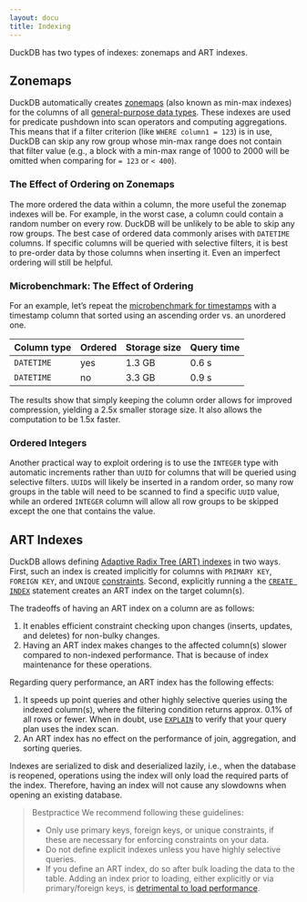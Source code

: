 ```yaml
---
layout: docu
title: Indexing
---
```


DuckDB has two types of indexes: zonemaps and ART indexes.

## Zonemaps

DuckDB automatically creates [zonemaps](https://en.wikipedia.org/wiki/Block_Range_Index) (also known as min-max indexes) for the columns of all [general-purpose data types](../../sql/data_types/overview#general-purpose-data-types). These indexes are used for predicate pushdown into scan operators and computing aggregations. This means that if a filter criterion (like `WHERE column1 = 123`) is in use, DuckDB can skip any row group whose min-max range does not contain that filter value (e.g., a block with a min-max range of 1000 to 2000 will be omitted when comparing for `= 123` or `< 400`). 

### The Effect of Ordering on Zonemaps

The more ordered the data within a column, the more useful the zonemap indexes will be. For example, in the worst case, a column could contain a random number on every row. DuckDB will be unlikely to be able to skip any row groups. The best case of ordered data commonly arises with `DATETIME` columns. If specific columns will be queried with selective filters, it is best to pre-order data by those columns when inserting it. Even an imperfect ordering will still be helpful.

### Microbenchmark: The Effect of Ordering

For an example, let’s repeat the [microbenchmark for timestamps](schema#microbenchmark-using-timestamps) with a timestamp column that sorted using an ascending order vs. an unordered one.

<div class="narrow_table"></div>

| Column type | Ordered | Storage size | Query time |
|---|---|---|---|
| `DATETIME` | yes | 1.3 GB | 0.6 s |
| `DATETIME` | no | 3.3 GB | 0.9 s |

The results show that simply keeping the column order allows for improved compression, yielding a 2.5x smaller storage size.
It also allows the computation to be 1.5x faster.

### Ordered Integers

Another practical way to exploit ordering is to use the `INTEGER` type with automatic increments rather than `UUID` for columns that will be queried using selective filters. `UUID`s will likely be inserted in a random order, so many row groups in the table will need to be scanned to find a specific `UUID` value, while an ordered `INTEGER` column will allow all row groups to be skipped except the one that contains the value.

## ART Indexes

DuckDB allows defining [Adaptive Radix Tree (ART) indexes](https://db.in.tum.de/~leis/papers/ART.pdf) in two ways.
First, such an index is created implicitly for columns with `PRIMARY KEY`, `FOREIGN KEY`, and `UNIQUE` [constraints](schema#constraints).
Second, explicitly running a the [`CREATE INDEX`](../../sql/indexes) statement creates an ART index on the target column(s).

The tradeoffs of having an ART index on a column are as follows:

1. It enables efficient constraint checking upon changes (inserts, updates, and deletes) for non-bulky changes.
2. Having an ART index makes changes to the affected column(s) slower compared to non-indexed performance. That is because of index maintenance for these operations.

Regarding query performance, an ART index has the following effects:

1. It speeds up point queries and other highly selective queries using the indexed column(s), where the filtering condition returns approx. 0.1% of all rows or fewer. When in doubt, use [`EXPLAIN`](../meta/explain) to verify that your query plan uses the index scan.
2. An ART index has no effect on the performance of join, aggregation, and sorting queries.

Indexes are serialized to disk and deserialized lazily, i.e., when the database is reopened, operations using the index will only load the required parts of the index. Therefore, having an index will not cause any slowdowns when opening an existing database.

> Bestpractice We recommend following these guidelines:
>
> * Only use primary keys, foreign keys, or unique constraints, if these are necessary for enforcing constraints on your data.
> * Do not define explicit indexes unless you have highly selective queries.
> * If you define an ART index, do so after bulk loading the data to the table. Adding an index prior to loading, either explicitly or via primary/foreign keys, is [detrimental to load performance](schema#microbenchmark-the-effect-of-primary-keys).

<!--
## Microbenchmark: The Timing of Index Creation

| `CREATE UNIQUE INDEX`    | 123.0s       |
The results show that loading the data with a primary key defined adds a significant overhead: in fact, it takes significantly longer than loading the data without a primary key and running `CREATE UNIQUE INDEX` after loading the data.
-->
